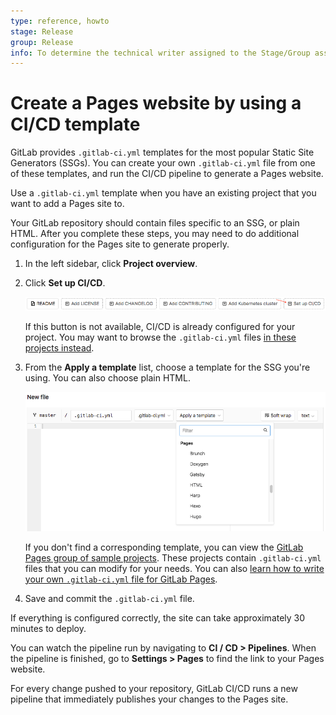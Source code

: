 ```yaml
---
type: reference, howto
stage: Release
group: Release
info: To determine the technical writer assigned to the Stage/Group associated with this page, see https://about.gitlab.com/handbook/engineering/ux/technical-writing/#assignments
---
```


# Create a Pages website by using a CI/CD template

GitLab provides `.gitlab-ci.yml` templates for the most popular Static Site Generators (SSGs).
You can create your own `.gitlab-ci.yml` file from one of these templates, and run
the CI/CD pipeline to generate a Pages website.

Use a `.gitlab-ci.yml` template when you have an existing project that you want to add a Pages site to.

Your GitLab repository should contain files specific to an SSG, or plain HTML.
After you complete these steps, you may need to do additional
configuration for the Pages site to generate properly.

1. In the left sidebar, click **Project overview**.
1. Click **Set up CI/CD**.

   ![setup GitLab CI/CD](../img/setup_ci_v13_1.png)

   If this button is not available, CI/CD is already configured for
   your project. You may want to browse the `.gitlab-ci.yml` files
   [in these projects instead](https://gitlab.com/pages).

1. From the **Apply a template** list, choose a template for the SSG you're using.
   You can also choose plain HTML.

   ![gitlab-ci templates](../img/choose_ci_template_v13_1.png)

   If you don't find a corresponding template, you can view the
   [GitLab Pages group of sample projects](https://gitlab.com/pages).
   These projects contain `.gitlab-ci.yml` files that you can modify for your needs.
   You can also [learn how to write your own `.gitlab-ci.yml`
   file for GitLab Pages](pages_from_scratch.md).

1. Save and commit the `.gitlab-ci.yml` file.

If everything is configured correctly, the site can take approximately 30 minutes to deploy.

You can watch the pipeline run by navigating to **CI / CD > Pipelines**.
When the pipeline is finished, go to **Settings > Pages** to find the link to
your Pages website.

For every change pushed to your repository, GitLab CI/CD runs a new pipeline
that immediately publishes your changes to the Pages site.
